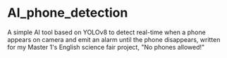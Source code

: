 # AI_phone_detection
A simple AI tool based on YOLOv8 to detect real-time when a phone appears on camera and emit an alarm until the phone disappears, written for my Master 1's English science fair project, "No phones allowed!"
